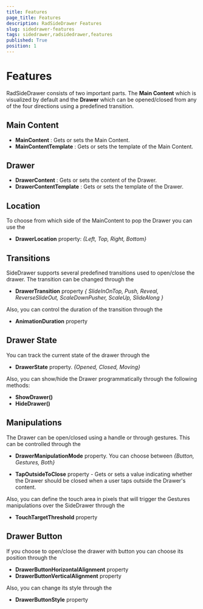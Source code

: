 ```yaml
---
title: Features
page_title: Features
description: RadSideDrawer Features
slug: sidedrawer-features
tags: sidedrawer,radsidedrawer,features
published: True
position: 1
---
```


# Features

RadSideDrawer consists of two important parts. The **Main Content** which is visualized by default and the **Drawer** which can be opened/closed from any of the four directions using a predefined transition. 

## Main Content

* **MainContent** : Gets or sets the Main Content.
* **MainContentTemplate** : Gets or sets the template of the Main Content.

## Drawer

* **DrawerContent** : Gets or sets the content of the Drawer.
* **DrawerContentTemplate** : Gets or sets the template of the Drawer.

## Location

To choose from which side of the MainContent to pop the Drawer you can use the 

* **DrawerLocation** property: *{Left, Top, Right, Bottom}*

## Transitions

SideDrawer supports several predefined transitions used to open/close the drawer. The transition can be changed through the

* **DrawerTransition** property *{ SlideInOnTop, Push, Reveal, ReverseSlideOut, ScaleDownPusher, ScaleUp, SlideAlong }*

Also, you can control the duration of the transition through the 

* **AnimationDuration** property

## Drawer State

You can track the current state of the drawer through the 

* **DrawerState** property. *{Opened, Closed, Moving}*

Also, you can show/hide the Drawer programmatically through the following methods:

* **ShowDrawer()**
* **HideDrawer()**


## Manipulations

The Drawer can be open/closed using a handle or through gestures. This can be controlled through the 

* **DrawerManipulationMode** property. You can choose between *{Button, Gestures, Both}*

* **TapOutsideToClose** property -  Gets or sets a value indicating whether the Drawer should be closed when a user taps outside the Drawer's content.

Also, you can define the touch area in pixels that will trigger the Gestures manipulations over the SideDrawer through the

* **TouchTargetThreshold** property
 


## Drawer Button

If you choose to open/close the drawer with button you can choose its position through the

* **DrawerButtonHorizontalAlignment** property
* **DrawerButtonVerticalAlignment** property

Also, you can change its style through the 

* **DrawerButtonStyle** property